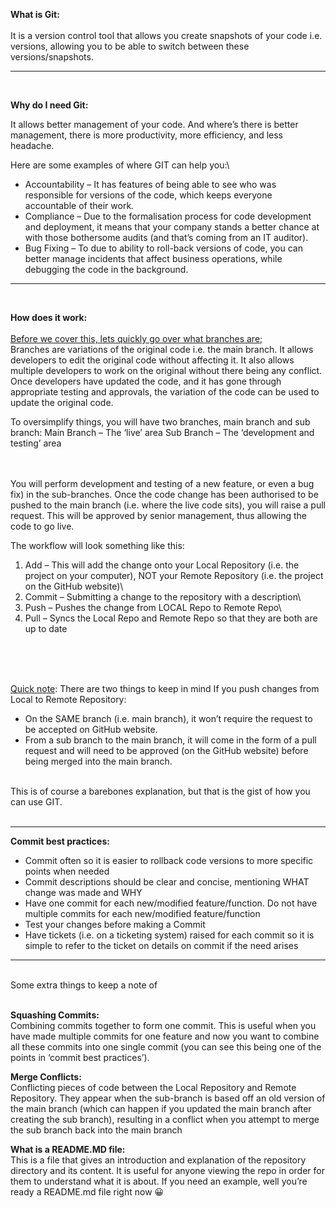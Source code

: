 **What is Git:**\
<br>
It is a version control tool that allows you create snapshots of your code i.e. versions, allowing you to be able to switch between these versions/snapshots.

---
<br>

**Why do I need Git:**


It allows better management of your code. And where’s there is better management, there is more productivity, more efficiency, and less headache.

Here are some examples of where GIT can help you:\
- Accountability – It has features of being able to see who was responsible for versions of the code, which keeps everyone accountable of their work.
- Compliance – Due to the formalisation process for code development and deployment, it means that your company stands a better chance at with those bothersome audits (and that’s coming from an IT auditor).
- Bug Fixing – To due to ability to roll-back versions of code, you can better manage incidents that affect business operations, while debugging the code in the background.


---
<br>

**How does it work:**\
<br>
<u>Before we cover this, lets quickly go over what branches are;</u>\
Branches are variations of the original code i.e. the main branch. It allows developers to edit the original code without affecting it. It also allows multiple developers to work on the original without there being any conflict. Once developers have updated the code, and it has gone through appropriate testing and approvals, the variation of the code can be used to update the original code.


To oversimplify things, you will have two branches, main branch and sub branch:
Main Branch – The ‘live’ area
Sub Branch – The ‘development and testing’ area

<br>
<br>
You will perform development and testing of a new feature, or even a bug fix) in the sub-branches. Once the code change has been authorised to be pushed to the main branch (i.e. where the live code sits), you will raise a pull request. This will be approved by senior management, thus allowing the code to go live.

<br>

The workflow will look something like this:


1) Add – This will add the change onto your Local Repository (i.e. the project on your computer), NOT your Remote Repository (i.e. the project on the GitHub website)\
2) Commit – Submitting a change to the repository with a description\
3) Push – Pushes the change from LOCAL Repo to Remote Repo\
4) Pull – Syncs the Local Repo and Remote Repo so that they are both are up to date
<br>
<br>
<br>

<u>Quick note</u>: There are two things to keep in mind If you push changes from Local to Remote Repository:
-	On the SAME branch (i.e. main branch), it won’t require the request to be accepted on GitHub website.
-	From a sub branch to the main branch, it will come in the form of a pull request and will need to be approved (on the GitHub website) before being merged into the main branch.

<br>
This is of course a barebones explanation, but that is the gist of how you can use GIT.
<br>
<br>

---
**Commit best practices:**
-	Commit often so it is easier to rollback code versions to more specific points when needed
-	Commit descriptions should be clear and concise, mentioning WHAT change was made and WHY
-	Have one commit for each new/modified feature/function. Do not have multiple commits for each new/modified feature/function
-	Test your changes before making a Commit
-	Have tickets (i.e. on a ticketing system) raised for each commit so it is simple to refer to the ticket on details on commit if the need arises

---
<br>
Some extra things to keep a note of
<br>
<br>

**Squashing Commits:**\
Combining commits together to form one commit. This is useful when you have made multiple commits for one feature and now you want to combine all these commits into one single commit (you can see this being one of the points in ‘commit best practices’).

**Merge Conflicts:**\
Conflicting pieces of code between the Local Repository and Remote Repository. They appear when the sub-branch is based off an old version of the main branch (which can happen if you updated the main branch after creating the sub branch), resulting in a conflict when you attempt to merge the sub branch back into the main branch


**What is a README.MD file:**\
This is a file that gives an introduction and explanation of the repository directory and its content. It is useful for anyone viewing the repo in order for them to understand what it is about. If you need an example, well you’re ready a README.md file right now 😀






